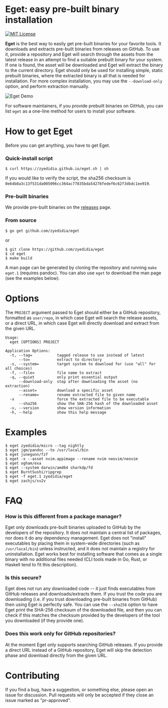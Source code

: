 # Eget: easy pre-built binary installation

[![MIT License](https://img.shields.io/badge/license-MIT-blue.svg)](https://github.com/zyedidia/eget/blob/master/LICENSE)

**Eget** is the best way to easily get pre-built binaries for your favorite
tools. It downloads and extracts pre-built binaries from releases on GitHub. To
use it, provide a repository and Eget will search through the assets from the
latest release in an attempt to find a suitable prebuilt binary for your
system. If one is found, the asset will be downloaded and Eget will extract
the binary to the current directory. Eget should only be used for installing
simple, static prebuilt binaries, where the extracted binary is all that is
needed for installation. For more complex installation, you may use the
`--download-only` option, and perform extraction manually.

![Eget Demo](https://github.com/zyedidia/blobs/blob/master/eget-demo.gif)

For software maintainers, if you provide prebuilt binaries on GitHub, you can list `eget`
as a one-line method for users to install your software.

# How to get Eget

Before you can get anything, you have to get Eget.

### Quick-install script

```
$ curl https://zyedidia.github.io/eget.sh | sh
```

If you would like to verify the script, the sha256 checksum is `0e64b8a3c13f531da005096cc364ac77835bda54276fedef6c62f3dbdc1ee919`.

### Pre-built binaries

We provide pre-built binaries on the [releases](https://github.com/zyedidia/eget/releases) page.

### From source

```
$ go get github.com/zyedidia/eget
```

or

```
$ git clone https://github.com/zyedidia/eget
$ cd eget
$ make build
```

A man page can be generated by cloning the repository and running `make eget.1`
(requires pandoc). You can also use `eget` to download the man page (see the
examples below).

# Options

The `PROJECT` argument passed to Eget should either be a GitHub repository,
formatted as `user/repo`, in which case Eget will search the release assets, or
a direct URL, in which case Eget will directly download and extract from the
given URL.

```
Usage:
  eget [OPTIONS] PROJECT

Application Options:
  -t, --tag=           tagged release to use instead of latest
      --to=            extract to directory
  -s, --system=        target system to download for (use "all" for all choices)
  -f, --file=          file name to extract
  -q, --quiet          only print essential output
      --download-only  stop after downloading the asset (no extraction)
      --asset=         download a specific asset
      --rename=        rename extracted file to given name
  -x                   force the extracted file to be executable
      --sha256         show the SHA-256 hash of the downloaded asset
  -v, --version        show version information
  -h, --help           show this help message
```

# Examples

```
$ eget zyedidia/micro --tag nightly
$ eget jgm/pandoc --to /usr/local/bin
$ eget junegunn/fzf
$ eget -x --asset nvim.appimage --rename nvim neovim/neovim
$ eget ogham/exa
$ eget --system darwin/amd64 sharkdp/fd
$ eget BurntSushi/ripgrep
$ eget -f eget.1 zyedidia/eget
$ eget zachjs/sv2v
```

# FAQ

### How is this different from a package manager?

Eget only downloads pre-built binaries uploaded to GitHub by the developers of the repository. It does not maintain a central list of packages, nor does it do any dependency management. Eget does not "install" executables by placing them in system-wide directories (such as `/usr/local/bin`) unless instructed, and it does not maintain a registry for uninstallation. Eget works best for installing software that comes as a single binary with no additional files needed (CLI tools made in Go, Rust, or Haskell tend to fit this description).

### Is this secure?

Eget does not run any downloaded code -- it just finds executables from GitHub releases and downloads/extracts them. If you trust the code you are downloading (i.e. if you trust downloading pre-built binaries from GitHub) then using Eget is perfectly safe. You can use the `--sha256` option to have Eget print the SHA-256 checksum of the downloaded file, and then you can check if this matches the checksum provided by the developers of the tool you downloaded (if they provide one).

### Does this work only for GitHub repositories?

At the moment Eget only supports searching GitHub releases. If you provide a direct URL instead of a GitHub repository, Eget will skip the detection phase and download directly from the given URL.

# Contributing

If you find a bug, have a suggestion, or something else, please open an issue for discussion. Pull requests will only be accepted if they close an issue marked as "pr-approved".
